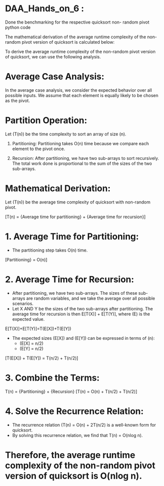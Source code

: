 # DAA_Hands_on_6  :

Done the benchmarking for the respective quicksort non- random pivot python code 

The mathematical derivation of the average runtime complexity of the non-random pivot version of quicksort is calculated below: 

To derive the average runtime complexity of the non-random pivot version of quicksort, we can use the following analysis.

# Average Case Analysis:
In the average case analysis, we consider the expected behavior over all possible inputs. We assume that each element is equally likely to be chosen as the pivot.

# Partition Operation:
Let \(T(n)\) be the time complexity to sort an array of size (n).

1. Partitioning: Partitioning takes O(n) time because we compare each element to the pivot once.

2. Recursion: After partitioning, we have two sub-arrays to sort recursively. The total work done is proportional to the sum of the sizes of the two sub-arrays.

# Mathematical Derivation:

Let (T(n)) be the average time complexity of quicksort with non-random pivot.

[T(n) = {Average time for partitioning} + {Average time for recursion}]

# 1. Average Time for Partitioning:
   - The partitioning step takes O(n) time.

   [Partitioning} = O(n)]

# 2. Average Time for Recursion:
   - After partitioning, we have two sub-arrays. The sizes of these sub-arrays are random variables, and we take the average over all possible scenarios.
   - Let X AND Y be the sizes of the two sub-arrays after partitioning. The average time for recursion is then E[T(X)] + E[T(Y)], where (E) is the expected value.

   E[T(X)]+E[T(Y)]=T(E[X])+T(E[Y])

   - The expected sizes (E[X]) and (E[Y]) can be expressed in terms of (n):
     - (E[X] = n/2)
     - (E[Y] = n/2)

   [T(E[X]) + T(E[Y]) = T(n/2) + T(n/2)]

# 3. Combine the Terms:

T(n) = {Partitioning} + {Recursion}
[T(n) = O(n) + T(n/2) + T(n/2)]

# 4. Solve the Recurrence Relation:
   - The recurrence relation (T(n) = O(n) + 2T(n/2) is a well-known form for quicksort.
   - By solving this recurrence relation, we find that T(n) = O(nlog n).

# Therefore, the average runtime complexity of the non-random pivot version of quicksort is O(nlog n).
